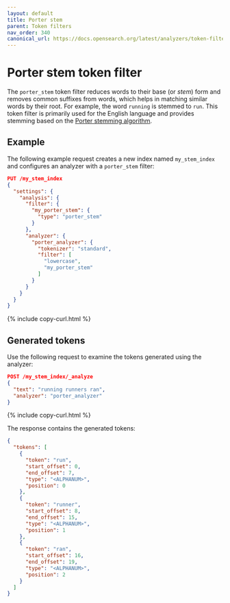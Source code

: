 ```yaml
---
layout: default
title: Porter stem
parent: Token filters
nav_order: 340
canonical_url: https://docs.opensearch.org/latest/analyzers/token-filters/porter-stem/
---
```


# Porter stem token filter

The `porter_stem` token filter reduces words to their base (or _stem_) form and removes common suffixes from words, which helps in matching similar words by their root. For example, the word `running` is stemmed to `run`. This token filter is primarily used for the English language and provides stemming based on the [Porter stemming algorithm](https://snowballstem.org/algorithms/porter/stemmer.html).


## Example

The following example request creates a new index named `my_stem_index` and configures an analyzer with a `porter_stem` filter:

```json
PUT /my_stem_index
{
  "settings": {
    "analysis": {
      "filter": {
        "my_porter_stem": {
          "type": "porter_stem"
        }
      },
      "analyzer": {
        "porter_analyzer": {
          "tokenizer": "standard",
          "filter": [
            "lowercase",
            "my_porter_stem"
          ]
        }
      }
    }
  }
}
```
{% include copy-curl.html %}

## Generated tokens

Use the following request to examine the tokens generated using the analyzer:

```json
POST /my_stem_index/_analyze
{
  "text": "running runners ran",
  "analyzer": "porter_analyzer"
}
```
{% include copy-curl.html %}

The response contains the generated tokens:

```json
{
  "tokens": [
    {
      "token": "run",
      "start_offset": 0,
      "end_offset": 7,
      "type": "<ALPHANUM>",
      "position": 0
    },
    {
      "token": "runner",
      "start_offset": 8,
      "end_offset": 15,
      "type": "<ALPHANUM>",
      "position": 1
    },
    {
      "token": "ran",
      "start_offset": 16,
      "end_offset": 19,
      "type": "<ALPHANUM>",
      "position": 2
    }
  ]
}
```
